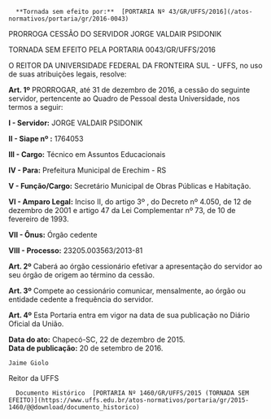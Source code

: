       **Tornada sem efeito por:**  [PORTARIA Nº 43/GR/UFFS/2016](/atos-normativos/portaria/gr/2016-0043) 

   PRORROGA CESSÃO DO SERVIDOR JORGE VALDAIR PSIDONIK  

TORNADA SEM EFEITO PELA PORTARIA 0043/GR/UFFS/2016

 O REITOR DA UNIVERSIDADE FEDERAL DA FRONTEIRA SUL - UFFS, no uso de suas atribuições legais, resolve:

 **Art. 1º** PRORROGAR, até 31 de dezembro de 2016, a cessão do seguinte servidor, pertencente ao Quadro de Pessoal desta Universidade, nos termos a seguir:

 **I - Servidor:** JORGE VALDAIR PSIDONIK

 **II - Siape nº :** 1764053

 **III - Cargo:** Técnico em Assuntos Educacionais

 **IV - Para:** Prefeitura Municipal de Erechim - RS

 **V - Função/Cargo:** Secretário Municipal de Obras Públicas e Habitação.

 **VI - Amparo Legal:** Inciso II, do artigo 3º , do Decreto nº 4.050, de 12 de dezembro de 2001 e artigo 47 da Lei Complementar nº 73, de 10 de fevereiro de 1993.

 **VII - Ônus:** Órgão cedente

 **VIII - Processo:** 23205.003563/2013-81

 **Art. 2º** Caberá ao órgão cessionário efetivar a apresentação do servidor ao seu órgão de origem ao término da cessão.

 **Art. 3º** Compete ao cessionário comunicar, mensalmente, ao órgão ou entidade cedente a frequência do servidor.

 **Art. 4º** Esta Portaria entra em vigor na data de sua publicação no Diário Oficial da União.

  

   **Data do ato:** Chapecó-SC, 22 de dezembro de 2015.   
 **Data de publicação:**  20 de setembro de 2016. 

    Jaime Giolo   
 Reitor da UFFS 

      Documento Histórico  [PORTARIA Nº 1460/GR/UFFS/2015 (TORNADA SEM EFEITO)](https://www.uffs.edu.br/atos-normativos/portaria/gr/2015-1460/@@download/documento_historico)     
      